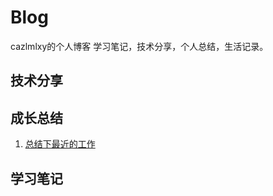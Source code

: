 # Blog
cazlmlxy的个人博客
学习笔记，技术分享，个人总结，生活记录。
## 技术分享

## 成长总结
1. [总结下最近的工作](./articles/growthSummary/总结下最近的工作.md)

## 学习笔记


